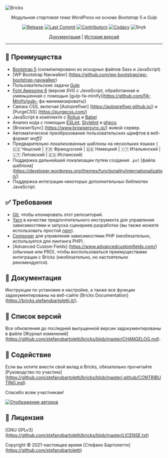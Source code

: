 ![Bricks](.github/bricks-social.png)


<div align="center">

_Модульная стартовая тема WordPress на основе Bootstrap 5 и Gulp_

[![Release](https://img.shields.io/github/v/release/stefanobartoletti/bricks)](https://github.com/stefanobartoletti/bricks/releases/latest)
[![Last Commit](https://img.shields.io/github/last-commit/stefanobartoletti/bricks/devel)](https://github.com/stefanobartoletti/bricks/commits/devel)
[![Contributors](https://img.shields.io/github/contributors/stefanobartoletti/bricks)](https://github.com/stefanobartoletti/bricks/graphs/contributors)
[![Codacy](https://img.shields.io/codacy/grade/5dc7110e5216467b859b6319faf15d1e)](https://app.codacy.com/gh/stefanobartoletti/bricks)
![Snyk](https://img.shields.io/snyk/vulnerabilities/github/stefanobartoletti/bricks)
<!-- [![David DM](https://img.shields.io/david/stefanobartoletti/bricks)](https://david-dm.org/stefanobartoletti/bricks) -->
<!-- [![David DM Dev](https://img.shields.io/david/dev/stefanobartoletti/bricks)](https://david-dm.org/stefanobartoletti/bricks?type=dev) -->

[Документация](https://bricks.stefanobartoletti.it/) | [История версий](https://github.com/stefanobartoletti/bricks/blob/master/CHANGELOG.md)

---

</div>

## 🌟 Преимущества

- [Bootstrap 5](https://getbootstrap.com/) (скомпилировано из исходных файлов Sass и JavaScript)
- [WP Bootstrap Navwalker] (https://github.com/wp-bootstrap/wp-bootstrap-navwalker)
- Пользовательские задачи [Gulp](https://gulpjs.com/)
- [Font Awesome 6](https://fontawesome.com/) (версия *SVG с JavaScript*, обработанная и уменьшенная с помощью [gulp-fa-minify](https://github.com/FA-Minify/gulp- фа-минимизировать))
- Связка CSS, включая [Autoprefixer] (https://autoprefixer.github.io/) и [PurgeCSS] (https://purgecss.com/)
- JavaScript в комплекте с [Rollup](https://www.rollupjs.org/) и [Babel](https://babeljs.io/)
- Анализ кода с помощью [ESLint](https://eslint.org/), [Stylelint](https://stylelint.io/) и [phpcs](https://github.com/squizlabs/PHP_CodeSniffer).
- [BrowserSync] (https://www.browsersync.io/) живой сервер.
- Автоматическое преобразование пользовательских шрифтов в веб-формат *woff2*
- Предварительно локализованные шаблоны на нескольких языках ( 🇨🇿 Чешский | 🇫🇷 Французский | 🇩🇪 Немецкий | 🇮🇹 Итальянский | 🇱🇹 Литовский | 🇪🇸 Испанский)
- Поддержка дальнейшей локализации путем создания `.pot` [файла шаблона] (https://developer.wordpress.org/themes/functionality/internationalization/)
- Поддержка интеграции некоторых дополнительных библиотек JavaScript.

## ✅ Требования

- [Git](https://git-scm.com/), чтобы клонировать этот репозиторий.
- [Yarn](https://yarnpkg.com/) в качестве предпочтительного инструмента для управления зависимостями и запуска сценариев разработки (вы также можете использовать простой [npm](https://nodejs.org/)).
- [Composer](https://getcomposer.org/) для управления зависимостями PHP (необязательно, используется для линтинга PHP).
- [Advanced Custom Fields] (https://www.advancedcustomfields.com/) (обычные или PRO), чтобы воспользоваться преимуществами интеграции с Bricks (необязательно, но настоятельно рекомендуется).

## 📖 Документация

Инструкции по установке и настройке, а также все функции задокументированы на веб-сайте [Bricks Documentation] (https://bricks.stefanobartoletti.it/).

## 📃 Список версий

Все обновления до последней выпущенной версии задокументированы в файле [Журнал изменений] (https://github.com/stefanobartoletti/bricks/blob/master/CHANGELOG.md).

## 🤝 Содействие

Если вы хотите внести свой вклад в Bricks, обязательно прочитайте [Руководство по участию] (https://github.com/stefanobartoletti/bricks/blob/master/.github/CONTRIBUTING.md).

Спасибо всем участникам!

[![Отображение авторов](https://badges.pufler.dev/contributors/stefanobartoletti/bricks?size=50&padding=5&bots=false)](https://github.com/stefanobartoletti/bricks/graphs/contributors)


## 📝 Лицензия

[GNU GPLv3] (https://github.com/stefanobartoletti/bricks/blob/master/LICENSE.txt)

Copyright © 2021-настоящее время [Стефано Бартолетти] (https://github.com/stefanobartoletti)
